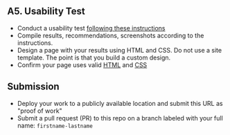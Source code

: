 ## A5. Usability Test

- Conduct a usability test [following these instructions](https://omundy.wordpress.com/2015/04/10/usability-test/)
- Compile results, recommendations, screenshots according to the instructions. 
- Design a page with your results using HTML and CSS.  Do not use a site template. The point is that you build a custom design.
- Confirm your page uses valid [HTML](https://validator.w3.org/) and [CSS](https://jigsaw.w3.org/css-validator/)

## Submission
- Deploy your work to a publicly available location and submit this URL as "proof of work"
- Submit a pull request (PR) to this repo on a branch labeled with your full name: `firstname-lastname`
